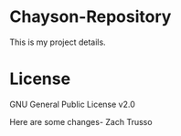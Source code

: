 # Chayson-Repository
This is my project details.
# License
GNU General Public License v2.0

Here are some changes- Zach Trusso
